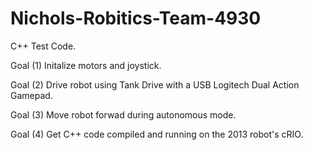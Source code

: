 Nichols-Robitics-Team-4930
==========================

C++ Test Code.

Goal (1) Initalize motors and joystick.

Goal (2) Drive robot using Tank Drive with a USB Logitech Dual Action Gamepad.

Goal (3) Move robot forwad during autonomous mode.

Goal (4) Get C++ code compiled and running on the 2013 robot's cRIO.
